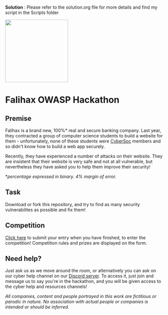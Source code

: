 **Solution** : Please refer to the solution.org file for more details and find my script in the Scripts folder

<img src="static/falihax.png" width="200" />

# Falihax OWASP Hackathon

## Premise
Falihax is a brand new, 100%* real and secure banking company. Last year, they
contracted a group of computer science students to build a website for them -
unfortunately, none of these students
were [CyberSoc](https://cybersoc.org.uk/?r=falihax) members and so didn't know
how to build a web app securely.

Recently, they have experienced a number of
attacks on their website. They are insistent that their website is very safe and
not at all vulnerable, but nevertheless they have asked you to help them improve
their security!

**percentage expressed in binary. 4% margin of error.*

## Task
Download or fork this repository, and try to find as many security vulnerabilites
as possible and fix them!

## Competition

[Click here](https://forms.office.com/r/hza2ZDWt02) to submit your entry when
you have finished, to enter the competition! Competition rules and prizes are
displayed on the form.

## Need help?
Just ask us as we move around the room, or alternatively you can ask on our
cyber help channel on our [Discord server](https://cybersoc.org.uk/discord).
To access it, just join and message us to say you're in the hackathon, and you
will be given access to the cyber help and resources channels!

*All companies, content and people portrayed in this work
are fictitious or parodic in nature. No association with actual people or
companies is intended or should be inferred.*
